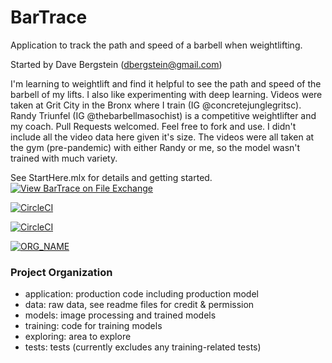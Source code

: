 # BarTrace

Application to track the path and speed of a barbell when weightlifting.

Started by Dave Bergstein (dbergstein@gmail.com)

I'm learning to weightlift and find it helpful to see the path and speed of the barbell of my lifts. I also like experimenting with deep learning. Videos were taken at Grit City in the Bronx where I train (IG @concretejunglegritsc). Randy Triunfel (IG @thebarbellmasochist) is a competitive weightlifter and my coach. Pull Requests welcomed. Feel free to fork and use. I didn't include all the video data here given it's size. The videos were all taken at the gym (pre-pandemic) with either Randy or me, so the model wasn't trained with much variety.

See StartHere.mlx for details and getting started. [![View BarTrace on File Exchange](https://www.mathworks.com/matlabcentral/images/matlab-file-exchange.svg)](https://www.mathworks.com/matlabcentral/fileexchange/75105-bartrace)

[![CircleCI](https://img.shields.io/circleci/CircleCI/github/DaveBergstein/BarTrace)](https://app.circleci.com/pipelines/github/DaveBergstein/BarTrace)

[![CircleCI](https://circleci.com/gh/circleci/circleci-docs.svg?style=svg)](https://circleci.com/gh/circleci/circleci-docs)

[![ORG_NAME](https://circleci.com/github/DaveBergstein/BarTrace.svg?style=svg)](https://app.circleci.com/pipelines/github/DaveBergstein/BarTrace)

### Project Organization
- application: production code including production model
- data: raw data, see readme files for credit & permission
- models: image processing and trained models
- training: code for training models
- exploring: area to explore
- tests: tests (currently excludes any training-related tests)
